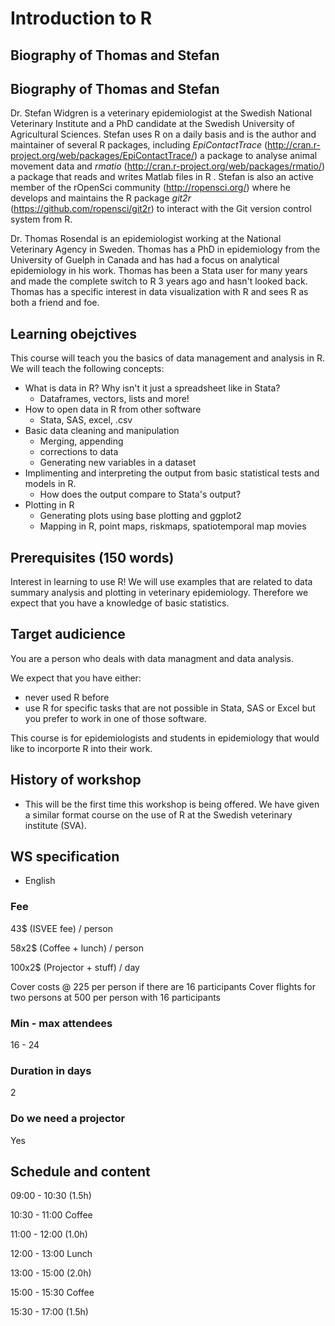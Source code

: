 # Introduction to R

## Biography of Thomas and Stefan

## Biography of Thomas and Stefan

Dr. Stefan Widgren is a veterinary epidemiologist at the Swedish
National Veterinary Institute and a PhD candidate at the Swedish
University of Agricultural Sciences. Stefan uses R on a daily basis
and is the author and maintainer of several R packages, including *EpiContactTrace*
(http://cran.r-project.org/web/packages/EpiContactTrace/) a package to
analyse animal movement data and *rmatio*
(http://cran.r-project.org/web/packages/rmatio/) a package that reads
and writes Matlab files in R . Stefan is also an
active member of the rOpenSci community (http://ropensci.org/) where
he develops and maintains the R package *git2r*
(https://github.com/ropensci/git2r) to interact with the Git version
control system from R.

Dr. Thomas Rosendal is an epidemiologist working at the
National Veterinary Agency in Sweden. Thomas has a PhD in
epidemiology from the University of Guelph in Canada and has had a
focus on analytical epidemiology in his work. Thomas has been a Stata
user for many years and made the complete switch to R 3 years ago and
hasn't looked back. Thomas has a specific interest in data visualization with
R and sees R as both a friend and foe.

## Learning obejctives

This course will teach you the basics of data management and  analysis in R. We will
teach the following concepts:

* What is data in R? Why isn't it just a spreadsheet like in Stata?
    * Dataframes, vectors, lists and more!
* How to open data in R from other software
    * Stata, SAS, excel, .csv
* Basic data cleaning and manipulation
    * Merging, appending
	* corrections to data
	* Generating new variables in a dataset
* Implimenting and interpreting the output from basic statistical tests
and models in R.
	* How does the output compare to Stata's output?
* Plotting in R
	* Generating plots using base plotting and ggplot2
	* Mapping in R, point maps, riskmaps, spatiotemporal map movies

## Prerequisites (150 words)

Interest in learning to use R! We will use examples that are related
to data summary analysis and plotting in veterinary
epidemiology. Therefore we expect that you have a knowledge of basic
statistics.


## Target audicience

You are a person who deals with data managment and data analysis.

We expect that you have either:

* never used R before
* use R for specific tasks that are not possible in Stata, SAS or Excel but
you prefer to work in one of those software.

This course is for epidemiologists and students in epidemiology that
would like to incorporte R into their work.

## History of workshop

- This will be the first time this workshop is being offered. We have
  given a similar format course on the use of R at the Swedish veterinary institute (SVA).

## WS specification

- English

### Fee

43$ (ISVEE fee) / person

58x2$ (Coffee + lunch) / person

100x2$ (Projector + stuff) / day

Cover costs @ 225 per person if there are 16 participants
Cover flights for two persons at 500 per person with 16 participants

### Min - max attendees

16 - 24

### Duration in days

2

### Do we need a projector

Yes

## Schedule and content

09:00 - 10:30 (1.5h)

10:30 - 11:00 Coffee

11:00 - 12:00 (1.0h)

12:00 - 13:00 Lunch

13:00 - 15:00 (2.0h)

15:00 - 15:30 Coffee

15:30 - 17:00 (1.5h)
